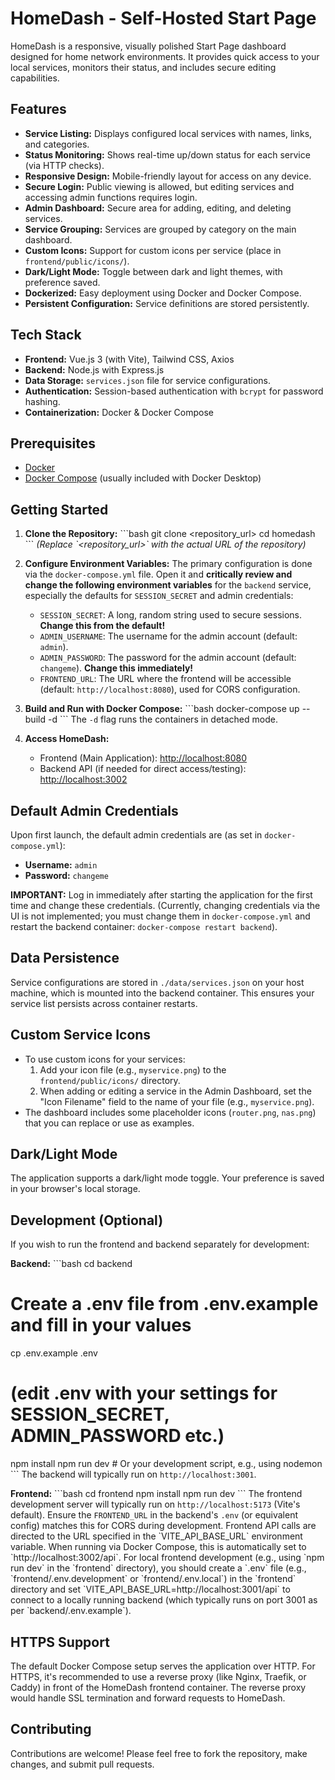 # HomeDash - Self-Hosted Start Page

HomeDash is a responsive, visually polished Start Page dashboard designed for home network environments. It provides quick access to your local services, monitors their status, and includes secure editing capabilities.

## Features

- **Service Listing:** Displays configured local services with names, links, and categories.
- **Status Monitoring:** Shows real-time up/down status for each service (via HTTP checks).
- **Responsive Design:** Mobile-friendly layout for access on any device.
- **Secure Login:** Public viewing is allowed, but editing services and accessing admin functions requires login.
- **Admin Dashboard:** Secure area for adding, editing, and deleting services.
- **Service Grouping:** Services are grouped by category on the main dashboard.
- **Custom Icons:** Support for custom icons per service (place in `frontend/public/icons/`).
- **Dark/Light Mode:** Toggle between dark and light themes, with preference saved.
- **Dockerized:** Easy deployment using Docker and Docker Compose.
- **Persistent Configuration:** Service definitions are stored persistently.

## Tech Stack

- **Frontend:** Vue.js 3 (with Vite), Tailwind CSS, Axios
- **Backend:** Node.js with Express.js
- **Data Storage:** `services.json` file for service configurations.
- **Authentication:** Session-based authentication with `bcrypt` for password hashing.
- **Containerization:** Docker & Docker Compose

## Prerequisites

- [Docker](https://www.docker.com/get-started)
- [Docker Compose](https://docs.docker.com/compose/install/) (usually included with Docker Desktop)

## Getting Started

1.  **Clone the Repository:**
    \`\`\`bash
    git clone <repository_url>
    cd homedash
    \`\`\`
    *(Replace \`<repository_url>\` with the actual URL of the repository)*

2.  **Configure Environment Variables:**
    The primary configuration is done via the `docker-compose.yml` file. Open it and **critically review and change the following environment variables** for the `backend` service, especially the defaults for `SESSION_SECRET` and admin credentials:
    - `SESSION_SECRET`: A long, random string used to secure sessions. **Change this from the default!**
    - `ADMIN_USERNAME`: The username for the admin account (default: `admin`).
    - `ADMIN_PASSWORD`: The password for the admin account (default: `changeme`). **Change this immediately!**
    - `FRONTEND_URL`: The URL where the frontend will be accessible (default: `http://localhost:8080`), used for CORS configuration.

3.  **Build and Run with Docker Compose:**
    \`\`\`bash
    docker-compose up --build -d
    \`\`\`
    The `-d` flag runs the containers in detached mode.

4.  **Access HomeDash:**
    - Frontend (Main Application): [http://localhost:8080](http://localhost:8080)
    - Backend API (if needed for direct access/testing): [http://localhost:3002](http://localhost:3002)

## Default Admin Credentials

Upon first launch, the default admin credentials are (as set in `docker-compose.yml`):
- **Username:** `admin`
- **Password:** `changeme`

**IMPORTANT:** Log in immediately after starting the application for the first time and change these credentials. (Currently, changing credentials via the UI is not implemented; you must change them in `docker-compose.yml` and restart the backend container: `docker-compose restart backend`).

## Data Persistence

Service configurations are stored in `./data/services.json` on your host machine, which is mounted into the backend container. This ensures your service list persists across container restarts.

## Custom Service Icons

- To use custom icons for your services:
    1. Add your icon file (e.g., `myservice.png`) to the `frontend/public/icons/` directory.
    2. When adding or editing a service in the Admin Dashboard, set the "Icon Filename" field to the name of your file (e.g., `myservice.png`).
- The dashboard includes some placeholder icons (`router.png`, `nas.png`) that you can replace or use as examples.

## Dark/Light Mode

The application supports a dark/light mode toggle. Your preference is saved in your browser's local storage.

## Development (Optional)

If you wish to run the frontend and backend separately for development:

**Backend:**
\`\`\`bash
cd backend
# Create a .env file from .env.example and fill in your values
cp .env.example .env
# (edit .env with your settings for SESSION_SECRET, ADMIN_PASSWORD etc.)
npm install
npm run dev # Or your development script, e.g., using nodemon
\`\`\`
The backend will typically run on `http://localhost:3001`.

**Frontend:**
\`\`\`bash
cd frontend
npm install
npm run dev
\`\`\`
The frontend development server will typically run on `http://localhost:5173` (Vite's default). Ensure the `FRONTEND_URL` in the backend's `.env` (or equivalent config) matches this for CORS during development. Frontend API calls are directed to the URL specified in the \`VITE_API_BASE_URL\` environment variable. When running via Docker Compose, this is automatically set to \`http://localhost:3002/api\`. For local frontend development (e.g., using \`npm run dev\` in the \`frontend\` directory), you should create a \`.env\` file (e.g., \`frontend/.env.development\` or \`frontend/.env.local\`) in the \`frontend\` directory and set \`VITE_API_BASE_URL=http://localhost:3001/api\` to connect to a locally running backend (which typically runs on port 3001 as per \`backend/.env.example\`).

## HTTPS Support

The default Docker Compose setup serves the application over HTTP. For HTTPS, it's recommended to use a reverse proxy (like Nginx, Traefik, or Caddy) in front of the HomeDash frontend container. The reverse proxy would handle SSL termination and forward requests to HomeDash.

## Contributing

Contributions are welcome! Please feel free to fork the repository, make changes, and submit pull requests.
